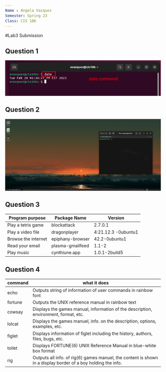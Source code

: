```yaml
---
Name : Angela Vazquez
Semester: Spring 23
Class: CIS 106
---
```


#Lab3 Submission 

## Question 1
![q1.1](q1.1.png)

## Question 2
![q2.1](q2.1.png)

## Question 3
| Program purpose     | Package Name     | Version             |
| ------------------- | ---------------- | ------------------- |
| Play a tetris game  | blockattack      | 2.7.0.1             |
| Play a video file   | dragonplayer     | 4:21.12.3 -0ubuntu1 |
| Browse the internet | epiphany-browser | 42.2-0ubuntu1       |
| Read your email     | plasma-gmailfeed | 1.1-2               |
| Play music          | cynthiune.app    | 1.0.1-2build5       |

## Question 4
| command | what it does |
| ------- | ------------ |
| echo    |        Outputs string of information of user commands in rainbow font       |
| fortune |         Outputs the UNIX reference manual in rainbow text     |
| cowsay  |             Displays the games manual, information of  the description, environment, format, etc.|
| lolcat  |            Displays the games manuel, info. on the description,  options, examples, etc.   |
| figlet  |        Displays information of figlet including the history, authors,  files, bugs, etc.     |
| toilet  |    Displays FORTUNE(6)                                      UNIX Reference Manual     in blue-white box format       |
| rig     |        Outputs all info. of rig(6) games manuel, the content is shown in a display border of a boy holding the info.   |
